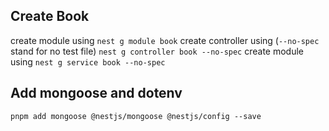 ## Create Book

create module using
`nest g module book`
create controller using (`--no-spec` stand for no test file)
`nest g controller book --no-spec`
create module using
`nest g service book --no-spec`

## Add mongoose and dotenv

`pnpm add mongoose @nestjs/mongoose @nestjs/config --save`
